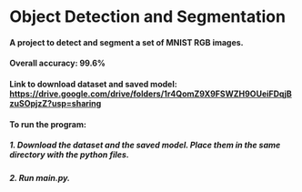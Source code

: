 # Object Detection and Segmentation

#### A project to detect and segment a set of MNIST RGB images.
#### Overall accuracy: 99.6%

#### Link to download dataset and saved model: https://drive.google.com/drive/folders/1r4QomZ9X9FSWZH9OUeiFDqjBzuSOpjzZ?usp=sharing

#### To run the program:
##### 1. Download the dataset and the saved model. Place them in the same directory with the python files.
##### 2. Run main.py.
